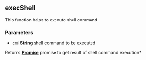 <!-- Generated by documentation.js. Update this documentation by updating the source code. -->

## execShell

This function helps to execute shell command

### Parameters

*   `cmd` **[String][1]** shell command to be executed

Returns **[Promise][2]** promise to get result of shell command execution*

[1]: https://developer.mozilla.org/docs/Web/JavaScript/Reference/Global_Objects/String

[2]: https://developer.mozilla.org/docs/Web/JavaScript/Reference/Global_Objects/Promise
